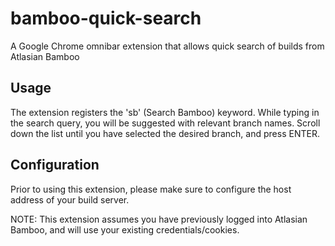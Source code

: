 # bamboo-quick-search
A Google Chrome omnibar extension that allows quick search of builds from Atlasian Bamboo

## Usage
The extension registers the 'sb' (Search Bamboo) keyword.
While typing in the search query, you will be suggested with relevant branch names.
Scroll down the list until you have selected the desired branch, and press ENTER.

## Configuration
Prior to using this extension, please make sure to configure the host address of your build server.

NOTE: This extension assumes you have previously logged into Atlasian Bamboo, and will use your existing credentials/cookies.
